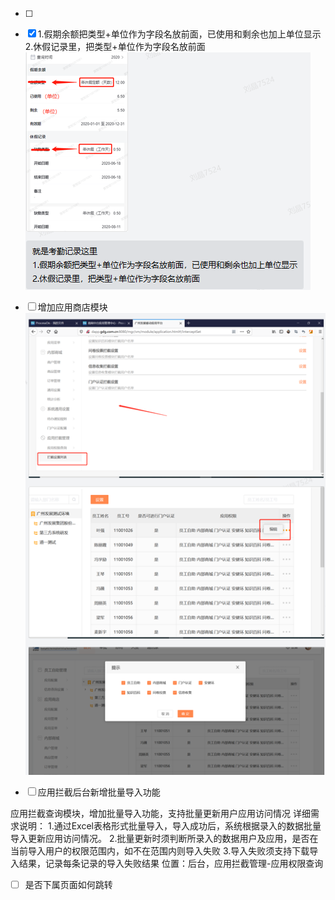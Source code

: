 - [ ] 
- [x] 1.假期余额把类型+单位作为字段名放前面，已使用和剩余也加上单位显示
  2.休假记录里，把类型+单位作为字段名放前面![image-20201211141302256](image-20201211141302256.png)

- [ ] 增加应用商店模块<img src="image-20201211141341982.png" alt="image-20201211141341982" style="zoom:100%;" />

- [ ] 应用拦截后台新增批量导入功能

应用拦截查询模块，增加批量导入功能，支持批量更新用户应用访问情况
详细需求说明：
1.通过Excel表格形式批量导入，导入成功后，系统根据录入的数据批量导入更新应用访问情况。
2.批量更新时须判断所录入的数据用户及应用，是否在当前导入用户的权限范围内，如不在范围内则导入失败
3.导入失败须支持下载导入结果，记录每条记录的导入失败结果
位置：后台，应用拦截管理-应用权限查询

- [ ] 是否下属页面如何跳转